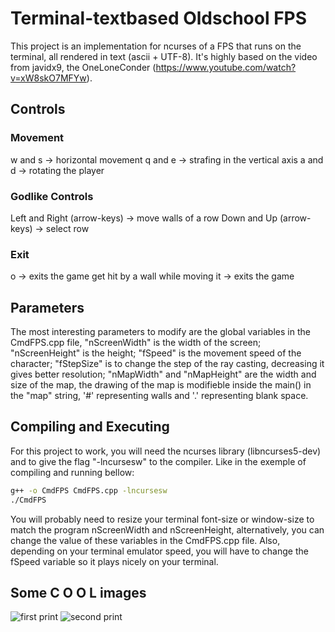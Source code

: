 # Terminal-textbased Oldschool FPS

This project is an implementation for ncurses of a FPS that runs on the terminal, all rendered in text (ascii + UTF-8). It's highly based on the video from javidx9, the OneLoneConder (https://www.youtube.com/watch?v=xW8skO7MFYw).

## Controls

### Movement
w and s -> horizontal movement
q and e -> strafing in the vertical axis
a and d -> rotating the player

### Godlike Controls
Left and Right (arrow-keys) -> move walls of a row
Down and Up (arrow-keys) -> select row

### Exit
o -> exits the game
get hit by a wall while moving it -> exits the game

## Parameters

The most interesting parameters to modify are the global variables in the CmdFPS.cpp file, "nScreenWidth" is the width of the screen; "nScreenHeight" is the height; "fSpeed" is the movement speed of the character; "fStepSize" is to change the step of the ray casting, decreasing it gives better resolution; "nMapWidth" and "nMapHeight" are the width and size of the map, the drawing of the map is modifieble inside the main() in the "map" string, '#' representing walls and '.' representing blank space.

## Compiling and Executing

For this project to work, you will need the ncurses library (libncurses5-dev) and to give the flag "-lncursesw" to the compiler. Like in the exemple of compiling and running bellow:

```bash
g++ -o CmdFPS CmdFPS.cpp -lncursesw
./CmdFPS
```
You will probably need to resize your terminal font-size or window-size to match the program nScreenWidth and nScreenHeight, alternatively, you can change the value of these variables in the CmdFPS.cpp file. Also, depending on your terminal emulator speed, you will have to change the fSpeed variable so it plays nicely on your terminal.

## Some C O O L images

![first print](/print/1.png?raw=true)
![second print](/print/2.png?raw=true)


